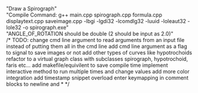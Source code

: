 "Draw a Spirograph"\
"Compile Command: g++ main.cpp spirograph.cpp formula.cpp displaytext.cpp saveimage.cpp -lbgi -lgdi32 -lcomdlg32 -luuid -loleaut32 -lole32 -o spirograph.exe"\
"ANGLE_OF_ROTATION should be double (2 should be input as 2.0)"\
/* TODO:
change cmd line argument to read arguments from an input file instead of putting them all in the cmd line
add cmd line argument as a flag to signal to save images or not
add other types of curves like hypotrochoids
refactor to a virtual graph class with subclasses spirograph, hypotrochoid, faris etc...
add makefile/equivilent to save compile time
implement interactive method to run multiple times and change values
add more color integration
add timestamp snippet
overload enter keymapping in comment blocks to newline and *
 */
